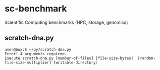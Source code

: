sc-benchmark
============

Scientific Computing benchmarks (HPC, storage, genomics)


scratch-dna.py
--------------

    user@box:$ ~/py/scratch-dna.py
    Error! 4 arguments required. 
    Execute scratch-dna.py [number-of-files] [file-size-bytes]  [random-file-size-multiplier] [writable-directory]

